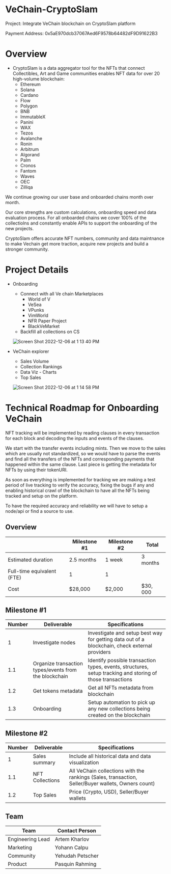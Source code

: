 # VeChain-CryptoSlam
Project: Integrate VeChain blockchain on CryptoSlam platform

Payment Address: 0x5aE970dcb37067Aed6F9578b64482dF9D91622B3


# Overview
- CryptoSlam is a data aggregator tool for the NFTs that connect Collectibles, Art and Game communities enables NFT data for over 20 high-volume blockchain:
    - Ethereum
    - Solana
    - Cardano
    - Flow
    - Polygon
    - BNB
    - ImmutableX
    - Panini
    - WAX
    - Tezos
    - Avalanche
    - Ronin
    - Arbitrum
    - Algorand
    - Palm
    - Cronos
    - Fantom
    - Waves
    - OEC
    - Zilliqa

We continue growing our user base and onboarded chains month over month. 

Our core strengths are custom calculations, onboarding speed and data evaluation process. For all onboarded chains we cover 100% of the collectiolns and constantly enable APIs to support the onboarding of the new projects. 

CryptoSlam offers accurate NFT numbers, community and data maintnance to make Vechain get more traction, acquire new projects and build a stronger community.

# Project Details 
- Onboarding
    - Connect with all Ve chain Marketplaces
        - World of V
        - VeSea
        - VPunks
        - VimWorld
        - NFR Paper Project
        - BlackVeMarket
    - Backfill all collections on CS
    
    ![Screen Shot 2022-12-06 at 1 13 40 PM](https://user-images.githubusercontent.com/121036746/208442943-15b2c530-fc2c-4d66-b031-e1213bd4302f.png)

- VeChain explorer
    - Sales Volume
    - Collection Rankings
    - Data Viz - Charts
    - Top Sales
    
    ![Screen Shot 2022-12-06 at 1 14 58 PM](https://user-images.githubusercontent.com/121036746/208443477-6345461f-7e64-451d-a042-f2aca9bcd578.png)


# Technical Roadmap for Onboarding VeChain

NFT tracking will be implemented by reading clauses in every transaction for each block and decoding the inputs and events of the clauses.

We start with the transfer events including mints. Then we move to the sales which are usually not standardized, so we would have to parse the events and find all the transfers of the NFTs and corresponding payments that happened within the same clause. Last piece is getting the metadata for NFTs by using their tokenURI.

As soon as everything is implemented for tracking we are making a test period of live tracking to verify the accuracy, fixing the bugs if any and enabling historical crawl of the blockchain to have all the NFTs being tracked and setup on the platform.

To have the required accuracy and reliability we will have to setup a node/api or find a source to use.

## Overview
|  | Milestone #1 | Milestone #2 | Total |
| --- | --- | --- | --- |
| Estimated duration | 2.5 months  | 1 week | 3 months |
| Full-time equivalent (FTE) | 1 | 1 |  |
| Cost  | $28,000 | $2,000 | $30, 000 |

## Milestone #1
| Number | Deliverable | Specifications |
| --- | --- | --- |
| 1 | Investigate nodes | Investigate and setup best way for getting data out of a blockchain, check external providers |
| 1.1 | Organize transaction types/events from the blockchain | Identify possible transaction types, events, structures, setup tracking and storing of those transactions |
| 1.2 | Get tokens metadata | Get all NFTs metadata from blockchain |
| 1.3 | Onboarding | Setup automation to pick up any new collections being created on the blockchain |

## Milestone #2
| Number | Deliverable | Specifications |
| --- | --- | --- |
| 1 | Sales summary  | Include all historical data and data visualization  |
| 1.1 | NFT Collections | All VeChain collections with the rankings  (Sales, transaction,  Seller/Buyer wallets, Owners count) |
| 1.2 | Top Sales | Price (Crypto, USD), Seller/Buyer wallets |

## Team
| Team | Contact Person|
| --- | --- |
| Engineering Lead  | Artem Kharlov |
| Marketing | Yohann Calpu |
| Community  | Yehudah Petscher |
| Product | Pasquin Rahming |


    
